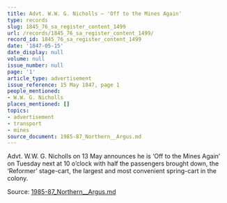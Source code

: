 ```yaml
---
title: Advt. W.W. G. Nicholls — 'Off to the Mines Again'
type: records
slug: 1845_76_sa_register_content_1499
url: /records/1845_76_sa_register_content_1499/
record_id: 1845_76_sa_register_content_1499
date: '1847-05-15'
date_display: null
volume: null
issue_number: null
page: '1'
article_type: advertisement
issue_reference: 15 May 1847, page 1
people_mentioned:
- W.W. G. Nicholls
places_mentioned: []
topics:
- advertisement
- transport
- mines
source_document: 1985-87_Northern__Argus.md
---
```


Advt.  W.W. G. Nicholls on 13 May announces he is ‘Off to the Mines Again’ on Tuesday next at 10 o’clock with half the passengers brought down, the ‘Reformer’ stage-cart, the largest and most convenient spring-cart in the colony.

Source: [1985-87_Northern__Argus.md](/downloads/markdown/1985-87_Northern__Argus.md)

